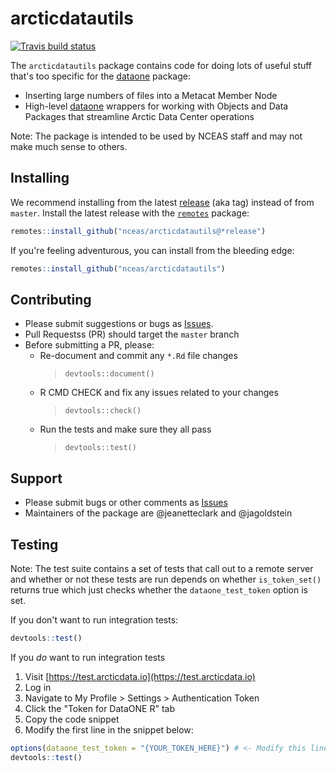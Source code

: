 # arcticdatautils

[![Travis build status](https://travis-ci.org/NCEAS/arcticdatautils.svg?branch=master)](https://travis-ci.org/NCEAS/arcticdatautils)

The `arcticdatautils` package contains code for doing lots of useful stuff that's too specific for the [dataone](https://github.com/DataONEorg/rdataone) package:

- Inserting large numbers of files into a Metacat Member Node
- High-level [dataone](https://github.com/DataONEorg/rdataone) wrappers for working with Objects and Data Packages that streamline Arctic Data Center operations

Note: The package is intended to be used by NCEAS staff and may not make much sense to others.

## Installing

We recommend installing from the latest [release](https://github.com/NCEAS/arcticdatautils/releases) (aka tag) instead of from `master`. Install the latest release with the [`remotes`](https://github.com/r-lib/remotes) package:

```r
remotes::install_github("nceas/arcticdatautils@*release")
```

If you're feeling adventurous, you can install from the bleeding edge:

```r
remotes::install_github("nceas/arcticdatautils")
```

## Contributing

- Please submit suggestions or bugs as [Issues](https://github.com/NCEAS/arcticdatautils/issues).
- Pull Requestss (PR) should target the `master` branch
- Before submitting a PR, please:
  - Re-document and commit any `*.Rd` file changes
    > `devtools::document()`
  - R CMD CHECK and fix any issues related to your changes
    > `devtools::check()`
  - Run the tests and make sure they all pass
    > `devtools::test()`

## Support

- Please submit bugs or other comments as [Issues](https://github.com/NCEAS/arcticdatautils/issues)
- Maintainers of the package are @jeanetteclark and @jagoldstein

## Testing

Note: The test suite contains a set of tests that call out to a remote server and whether or not these tests are run depends on whether `is_token_set()` returns true which just checks whether the `dataone_test_token` option is set.

If you don't want to run integration tests:

```r
devtools::test()
```

If you *do* want to run integration tests

1. Visit [https://test.arcticdata.io](https://test.arcticdata.io)
2. Log in
3. Navigate to My Profile > Settings > Authentication Token
4. Click the "Token for DataONE R" tab
5. Copy the code snippet
6. Modify the first line in the snippet below:

```r
options(dataone_test_token = "{YOUR_TOKEN_HERE}") # <- Modify this line
devtools::test()
```
